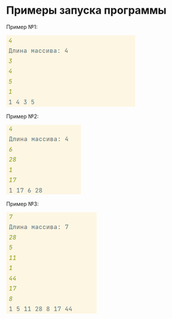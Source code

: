# Примеры запуска программы

Пример №1:

![](../../../../images/task3/1.png)

Пример №2:

![](../../../../images/task3/2.png)

Пример №3:

![](../../../../images/task3/3.png)

